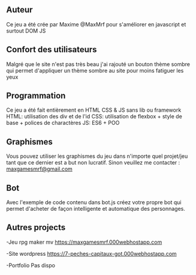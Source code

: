 ## Auteur

Ce jeu a été crée par Maxime @MaxMrf pour s'améliorer en javascript 
et surtout DOM JS

## Confort des utilisateurs

Malgré que le site n'est pas très beau j'ai rajouté un bouton thème sombre
qui permet d'appliquer un thème sombre au site pour moins fatiguer les yeux

## Programmation

Ce jeu a été fait entièrement en HTML CSS & JS sans lib ou framework
HTML: utilisation des div et de l'id
CSS: utilisation de flexbox + style de base + polices de charactères
JS: ES6 + POO

## Graphismes

Vous pouvez utiliser les graphismes du jeu dans n'importe quel projet/jeu
tant que ce dernier est a but non lucratif.
Sinon veuillez me contacter : maxgamesmrf@gmail.com

## Bot

Avec l'exemple de code contenu dans bot.js créez votre propre
bot qui permet d'acheter de façon intelligente et automatique
des personnages.

## Autres projects

-Jeu rpg maker mv
https://maxgamesmrf.000webhostapp.com

-Site wordpress
https://7-peches-capitaux-got.000webhostapp.com

-Portfolio
Pas dispo
